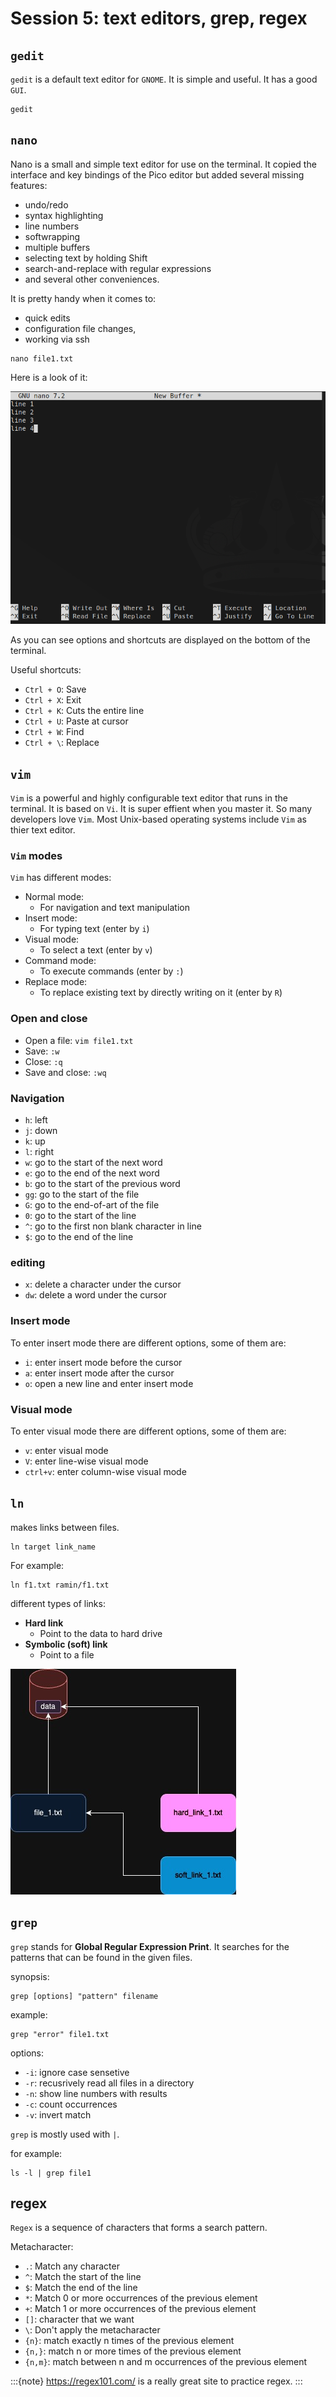 # Session 5: text editors, grep, regex

## `gedit`

`gedit` is a default text editor for `GNOME`.
It is simple and useful.
It has a good `GUI`.

```shell
gedit
```

## `nano`

Nano is a small and simple text editor for use on the terminal.
It copied the interface and key bindings of the Pico editor but
added several missing features:
* undo/redo
* syntax highlighting
* line numbers
* softwrapping
* multiple buffers
* selecting text by holding Shift
* search-and-replace with regular expressions
* and several other conveniences.

It is pretty handy when it comes to:
* quick edits
* configuration file changes,
* working via ssh

```shell
nano file1.txt
```

Here is a look of it:

![Nano example](figures/nano_example.png)

As you can see options and shortcuts are displayed on the bottom of the terminal.

Useful shortcuts:
* `Ctrl + O`: Save
* `Ctrl + X`: Exit
* `Ctrl + K`: Cuts the entire line
* `Ctrl + U`: Paste at cursor
* `Ctrl + W`: Find 
* `Ctrl + \`: Replace

## `vim`

`Vim` is a powerful and highly configurable text editor that runs in the terminal.
It is based on `Vi`.
It is super effient when you master it.
So many developers love `Vim`.
Most Unix-based operating systems include `Vim` as thier text editor.

### `Vim` modes

`Vim` has different modes:

* Normal mode:
  * For navigation and text manipulation
* Insert mode:
  * For typing text (enter by `i`)
* Visual mode:
  * To select a text (enter by `v`)
* Command mode:
  * To execute commands (enter by `:`)
* Replace mode:
  * To replace existing text by directly writing on it (enter by `R`)

### Open and close

* Open a file: `vim file1.txt`
* Save: `:w`
* Close: `:q`
* Save and close: `:wq`

### Navigation

* `h`: left
* `j`: down
* `k`: up
* `l`: right
* `w`: go to the start of the next word
* `e`: go to the end of the next word
* `b`: go to the start of the previous word
* `gg`: go to the start of the file
* `G`: go to the end-of-art of the file
* `0`: go to the start of the line
* `^`: go to the first non blank character in line
* `$`: go to the end of the line

### editing

* `x`: delete a character under the cursor
* `dw`: delete a word under the cursor

### Insert mode

To enter insert mode there are different options, some of them are:

* `i`: enter insert mode before the cursor
* `a`: enter insert mode after the cursor
* `o`: open a new line and enter insert mode

### Visual mode

To enter visual mode there are different options, some of them are:

* `v`: enter visual mode
* `V`: enter line-wise visual mode
* `ctrl+v`: enter column-wise visual mode


## `ln`

makes links between files.

```shell
ln target link_name
```

For example:

```shell
ln f1.txt ramin/f1.txt
```

different types of links:
* **Hard link**
  * Point to the data to hard drive
* **Symbolic (soft) link**
  * Point to a file 

![hard link vs soft link](figures/hard_vs_soft_links.jpg)


## `grep`

`grep` stands for **Global Regular Expression Print**.
It searches for the patterns that can be found in the given files.

synopsis:

```shell
grep [options] "pattern" filename
```

example:

```shell
grep "error" file1.txt
```

options:

* `-i`: ignore case sensetive
* `-r`: recusrively read all files in a directory
* `-n`: show line numbers with results
* `-c`: count occurrences
* `-v`: invert match

`grep` is mostly used with `|`. 

for example:

```shell
ls -l | grep file1
```

## regex

`Regex` is a sequence of characters that forms a search pattern.

Metacharacter:

* `.`: Match any character
* `^`: Match the start of the line
* `$`: Match the end of the line 
* `*`: Match 0 or more occurrences of the previous element
* `+`: Match 1 or more occurrences of the previous element
* `[]`: character that we want
* `\`: Don't apply the metacharacter
* `{n}`: match exactly n times of the previous element 
* `{n,}`: match n or more times of the previous element
* `{n,m}`: match between n and m occurrences of the previous element

:::{note}
https://regex101.com/ is a really great site to practice regex.
:::